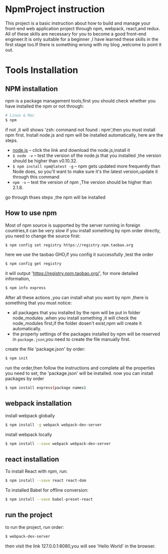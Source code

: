 # NpmProject instruction

This project is a basic instruction about how to build and manage your front-end web application project through npm, webpack, react,and redux. All of these skills are necessary for you to become a good front-end engineer.It is only suitable for a beginner ,I have learned these skills in the first stage too.If there is something wrong with my blog ,welcome to point it out.

# Tools Installation 

## NPM installation

npm is a package management tools,first you should check whether you have installed the npm or not through:

```bash
# Linux & Mac
$ npm 
```

if not ,it will shows  'zsh: command not found : npm',then you must install npm first.
Install node.js and npm will be installed automatically, here are the steps.

- <a href="https://nodejs.org/en/download/">node.js</a> – click the link and download the node.js,install it
- `$ node -v` – test the version of the node.js that you installed ,the version should be higher than v0.10.32.
- `$ npm install npm@latest -g` – npm gets updated more frequently than Node does, so you'll want to make sure it's the latest version,update it through this command
- `npm -v` – test the version of npm ,The version should be higher than 2.1.8.

go through thses steps ,the npm will be installed

## How to use npm

Most of npm source is supported by the server running in foreign countries,it can be very slow if you install something by npm order directly, you need to change the source first:
 
```bash
$ npm config set registry https://registry.npm.taobao.org
```
here we use the taobao GHO,if you config it successfully ,test the order

```bash
$ npm config get registry
```

it will output 'https://registry.npm.taobao.org/', for more detailed information,

```bash
$ npm info express
```

After all these actions ,you can install what you want by npm ,there is something that you must notice:

- all packages that you installed by the npm will be put in folder node_modules ,when you install something ,it will check the node_modules first,if the folder dosen't exist,npm will create it automatically.
- the property settings of the packages installed by npm will be reserved in `package.json`,you need to create the file manually first.

create the file 'package.json' by order:

```bash
$ npm init
```

run the order,then follow the instructions and complete all the properties you need to set, the 'package.json' will be installed.
now you can install packages by order

```bash
$ npm install express(package names)
```

## webpack installation

install webpack globally

```bash
$ npm install -g webpack webpack-dev-server
```

install webpack locally

```bash
$ npm install --save webpack webpack-dev-server
```

## react installation

To install React with npm, run:

```bash
$ npm install --save react react-dom 
```

To installed Babel for offline conversion:

```bash
$ npm install --save babel-preset-react
```

## run the project

to run the project, run order:

```bash
$ webpack-dev-server
```

then visit the link 127.0.0.1:8080,you will see 'Hello World' in the browser.
